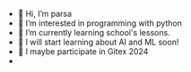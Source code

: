 - 👋 Hi, I’m parsa
- 👀 I’m interested in programming with python  
- 🌱 I’m currently learning school's lessons.
- 🤝 I will start learning about AI and ML soon!
- 🤌 I maybe participate in Gitex 2024
- 
<!---
kingparsa1010/kingparsa1010 is a ✨ special ✨ repository because its `README.md` (this file) appears on your GitHub profile.
You can click the Preview link to take a look at your changes.
--->
